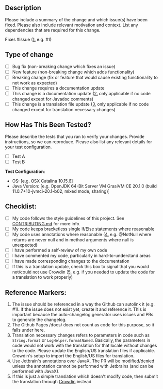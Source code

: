 ## Description

Please include a summary of the change and which issue(s) have been fixed. Please also include relevant motivation and context. List any dependencies that are required for this change.

Fixes #issue ([1.](#reference-markers) e.g. #1) 

## Type of change

- [ ] Bug fix (non-breaking change which fixes an issue)
- [ ] New feature (non-breaking change which adds functionality)
- [ ] Breaking change (fix or feature that would cause existing functionality to not work as expected)
- [ ] This change requires a documentation update
- [ ] This change is a documentation update ([2.](#reference-markers) only applicable if no code changed except for Javadoc comments)
- [ ] This change is a translation file update ([3.](#reference-markers) only applicable if no code changed except for translation necessary changes)

## How Has This Been Tested?

Please describe the tests that you ran to verify your changes. Provide instructions, so we can reproduce. Please also list any relevant details for your test configuration.

- [ ] Test A
- [ ] Test B

**Test Configuration**:
- OS: [e.g. OSX Catalina 10.15.6]
- Java Version: [e.g. OpenJDK 64-Bit Server VM GraalVM CE 20.1.0 (build 11.0.7+10-jvmci-20.1-b02, mixed mode, sharing)]

## Checklist:

- [ ] My code follows the style guidelines of this project. See [CONTRIBUTING.md][contributing-file] for more info.
- [ ] My code keeps bracketless single If/Else statements where reasonable
- [ ] My code uses annotations where reasonable ([4.](#reference-markers) e.g. @NotNull where returns are never null and in method arguments where null is unexpected)
- [ ] I have performed a self-review of my own code
- [ ] I have commented my code, particularly in hard-to-understand areas
- [ ] I have made corresponding changes to the documentation
- [ ] If this is a translation update, check this box to signal that you would not/could not use Crowdin ([5.](#reference-markers) e.g. if you needed to update the code for a translation to work properly)

## Reference Markers:

1. The issue should be referenced in a way the Github can autolink it (e.g. #1). If the issue does not exist yet, create it and reference it. This is important because the auto-changelog generator uses issues and PRs to generate the changelog.
2. The Github Pages /docs/ does not count as code for this purpose, so it falls under here.
3. Translation necessary changes refers to parameters in code such as `String.format` or `LogHelper.formatNamed`.
Basically, the parameters in code would not work with the translation for that locale without changes to the code.
Please update the English/US translation files if applicable. Crowdin's setup to import the English/US files for translation.
4. Use Jetbrain's annotations over JavaX. The PR will be modified/denied unless the annotation cannot be performed with Jetbrains (and can be performed with JavaX).
5. If this is just a simple translation which doesn't modify code, then submit the translation through [Crowdin][crowdin-link] instead.

[crowdin-link]: <https://crwd.in/crewmate> "Crowdin Link"
[contributing-file]: <../CONTRIBUTING.md> "Contributing File"